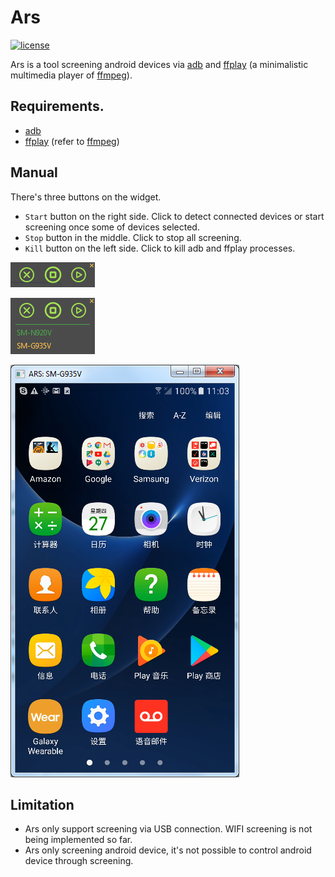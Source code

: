 # Ars
[![license](https://img.shields.io/github/license/zi-l/ars.svg?style=for-the-badge)]()

Ars is a tool screening android devices via [adb](https://developer.android.com/studio/command-line/adb) and [ffplay](https://ffmpeg.org/ffplay.html) (a minimalistic multimedia player of [ffmpeg](https://github.com/FFmpeg/FFmpeg)).

## Requirements.
- [adb](https://developer.android.com/studio/command-line/adb)
- [ffplay](https://ffmpeg.org/ffplay.html) (refer to [ffmpeg](https://github.com/FFmpeg/FFmpeg))

## Manual
There's three buttons on the widget.

- `Start` button on the right side. Click to detect connected devices or start screening once some of devices selected.
- `Stop` button in the middle. Click to stop all screening.
- `Kill` button on the left side. Click to kill adb and ffplay processes.

[![ars](https://github.com/zi-l/ars/blob/master/docs/image/ars.png)](https://github.com/zi-l/ars/blob/master/docs/image/ars.png)

[![select](https://github.com/zi-l/ars/blob/master/docs/image/select.png)](https://github.com/zi-l/ars/blob/master/docs/image/select.png)

[![screening](https://github.com/zi-l/ars/blob/master/docs/image/screening.png)](https://github.com/zi-l/ars/blob/master/docs/image/screening.png)

## Limitation
- Ars only support screening via USB connection. WIFI screening is not being implemented so far.
- Ars only screening android device, it's not possible to control android device through screening.

